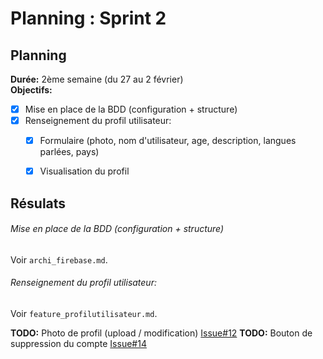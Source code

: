 # Planning : Sprint 2

## Planning
**Durée:** 2ème semaine (du 27 au 2 février)  
**Objectifs:**
- [x] Mise en place de la BDD (configuration + structure)
- [x] Renseignement du profil utilisateur:
    - [x] Formulaire (photo, nom d'utilisateur, age, description, langues parlées, pays)
    - [x] Visualisation du profil


## Résulats

###### Mise en place de la BDD (configuration + structure)
Voir `archi_firebase.md`.



###### Renseignement du profil utilisateur:
Voir `feature_profilutilisateur.md`.

**TODO:** Photo de profil (upload / modification) [Issue#12](https://github.com/Romain-Guillot/UQAC-GL-Projet/issues/12)
**TODO:** Bouton de suppression du compte [Issue#14](https://github.com/Romain-Guillot/UQAC-GL-Projet/issues/14)



<!--  -->
